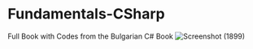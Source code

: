 # Fundamentals-CSharp
Full Book with Codes from the Bulgarian C# Book
![Screenshot (1899)](https://user-images.githubusercontent.com/65094648/184461126-b087bf52-dd5c-4170-9ff0-a0e3e019600c.png)
